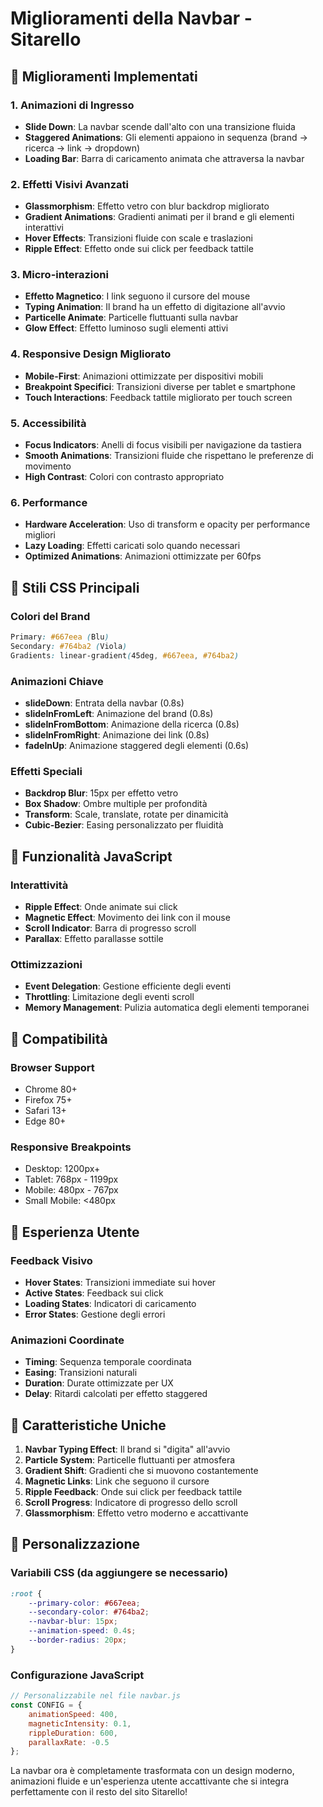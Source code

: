 # Miglioramenti della Navbar - Sitarello

## 🚀 Miglioramenti Implementati

### 1. **Animazioni di Ingresso**
- **Slide Down**: La navbar scende dall'alto con una transizione fluida
- **Staggered Animations**: Gli elementi appaiono in sequenza (brand → ricerca → link → dropdown)
- **Loading Bar**: Barra di caricamento animata che attraversa la navbar

### 2. **Effetti Visivi Avanzati**
- **Glassmorphism**: Effetto vetro con blur backdrop migliorato
- **Gradient Animations**: Gradienti animati per il brand e gli elementi interattivi
- **Hover Effects**: Transizioni fluide con scale e traslazioni
- **Ripple Effect**: Effetto onde sui click per feedback tattile

### 3. **Micro-interazioni**
- **Effetto Magnetico**: I link seguono il cursore del mouse
- **Typing Animation**: Il brand ha un effetto di digitazione all'avvio
- **Particelle Animate**: Particelle fluttuanti sulla navbar
- **Glow Effect**: Effetto luminoso sugli elementi attivi

### 4. **Responsive Design Migliorato**
- **Mobile-First**: Animazioni ottimizzate per dispositivi mobili
- **Breakpoint Specifici**: Transizioni diverse per tablet e smartphone
- **Touch Interactions**: Feedback tattile migliorato per touch screen

### 5. **Accessibilità**
- **Focus Indicators**: Anelli di focus visibili per navigazione da tastiera
- **Smooth Animations**: Transizioni fluide che rispettano le preferenze di movimento
- **High Contrast**: Colori con contrasto appropriato

### 6. **Performance**
- **Hardware Acceleration**: Uso di transform e opacity per performance migliori
- **Lazy Loading**: Effetti caricati solo quando necessari
- **Optimized Animations**: Animazioni ottimizzate per 60fps

## 🎨 Stili CSS Principali

### Colori del Brand
```css
Primary: #667eea (Blu)
Secondary: #764ba2 (Viola)
Gradients: linear-gradient(45deg, #667eea, #764ba2)
```

### Animazioni Chiave
- **slideDown**: Entrata della navbar (0.8s)
- **slideInFromLeft**: Animazione del brand (0.8s)
- **slideInFromBottom**: Animazione della ricerca (0.8s)
- **slideInFromRight**: Animazione dei link (0.8s)
- **fadeInUp**: Animazione staggered degli elementi (0.6s)

### Effetti Speciali
- **Backdrop Blur**: 15px per effetto vetro
- **Box Shadow**: Ombre multiple per profondità
- **Transform**: Scale, translate, rotate per dinamicità
- **Cubic-Bezier**: Easing personalizzato per fluidità

## 🔧 Funzionalità JavaScript

### Interattività
- **Ripple Effect**: Onde animate sui click
- **Magnetic Effect**: Movimento dei link con il mouse
- **Scroll Indicator**: Barra di progresso scroll
- **Parallax**: Effetto parallasse sottile

### Ottimizzazioni
- **Event Delegation**: Gestione efficiente degli eventi
- **Throttling**: Limitazione degli eventi scroll
- **Memory Management**: Pulizia automatica degli elementi temporanei

## 📱 Compatibilità

### Browser Support
- Chrome 80+
- Firefox 75+
- Safari 13+
- Edge 80+

### Responsive Breakpoints
- Desktop: 1200px+
- Tablet: 768px - 1199px
- Mobile: 480px - 767px
- Small Mobile: <480px

## 🎯 Esperienza Utente

### Feedback Visivo
- **Hover States**: Transizioni immediate sui hover
- **Active States**: Feedback sui click
- **Loading States**: Indicatori di caricamento
- **Error States**: Gestione degli errori

### Animazioni Coordinate
- **Timing**: Sequenza temporale coordinata
- **Easing**: Transizioni naturali
- **Duration**: Durate ottimizzate per UX
- **Delay**: Ritardi calcolati per effetto staggered

## 🚀 Caratteristiche Uniche

1. **Navbar Typing Effect**: Il brand si "digita" all'avvio
2. **Particle System**: Particelle fluttuanti per atmosfera
3. **Gradient Shift**: Gradienti che si muovono costantemente
4. **Magnetic Links**: Link che seguono il cursore
5. **Ripple Feedback**: Onde sui click per feedback tattile
6. **Scroll Progress**: Indicatore di progresso dello scroll
7. **Glassmorphism**: Effetto vetro moderno e accattivante

## 🎨 Personalizzazione

### Variabili CSS (da aggiungere se necessario)
```css
:root {
    --primary-color: #667eea;
    --secondary-color: #764ba2;
    --navbar-blur: 15px;
    --animation-speed: 0.4s;
    --border-radius: 20px;
}
```

### Configurazione JavaScript
```javascript
// Personalizzabile nel file navbar.js
const CONFIG = {
    animationSpeed: 400,
    magneticIntensity: 0.1,
    rippleDuration: 600,
    parallaxRate: -0.5
};
```

La navbar ora è completamente trasformata con un design moderno, animazioni fluide e un'esperienza utente accattivante che si integra perfettamente con il resto del sito Sitarello!
